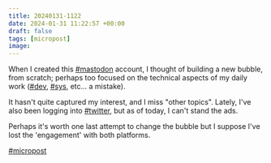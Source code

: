 ```yaml
---
title: 20240131-1122
date: 2024-01-31 11:22:57 +00:00
draft: false
tags: [micropost]
image:
---
```


<p>When I created this <a href="https://mastodon.bofhers.es/tags/mastodon" class="mention hashtag" rel="tag">#<span>mastodon</span></a> account, I thought of building a new bubble, from scratch; perhaps too focused on the technical aspects of my daily work (<a href="https://mastodon.bofhers.es/tags/dev" class="mention hashtag" rel="tag">#<span>dev</span></a>, <a href="https://mastodon.bofhers.es/tags/sys" class="mention hashtag" rel="tag">#<span>sys</span></a>, etc... a mistake).</p><p>It hasn&#39;t quite captured my interest, and I miss &quot;other topics&quot;. Lately, I&#39;ve also been logging into <a href="https://mastodon.bofhers.es/tags/twitter" class="mention hashtag" rel="tag">#<span>twitter</span></a>, but as of today, I can&#39;t stand the ads.</p><p>Perhaps it&#39;s worth one last attempt to change the bubble but I suppose I&#39;ve lost the &#39;engagement&#39; with both platforms.</p><p><a href="https://mastodon.bofhers.es/tags/micropost" class="mention hashtag" rel="tag">#<span>micropost</span></a></p>


